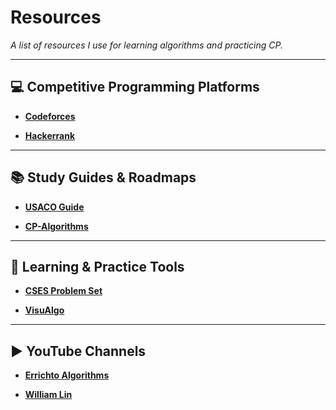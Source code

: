 # Resources

*A list of resources I use for learning algorithms and practicing CP.*

---

## 💻 Competitive Programming Platforms
- **[Codeforces](https://codeforces.com/)**
  
- **[Hackerrank](https://www.hackerrank.com/)**
---

## 📚 Study Guides & Roadmaps
- **[USACO Guide](https://usaco.guide/)**  

- **[CP-Algorithms](https://cp-algorithms.com/)**  

---

## 🔨 Learning & Practice Tools
- **[CSES Problem Set](https://cses.fi/problemset/)**  
  
- **[VisuAlgo](https://visualgo.net/)**  

---

## ▶️ **YouTube Channels**
- **[Errichto Algorithms](https://www.youtube.com/c/Errichto)**  

- **[William Lin](https://www.youtube.com/@tmwilliamlin168)**  

